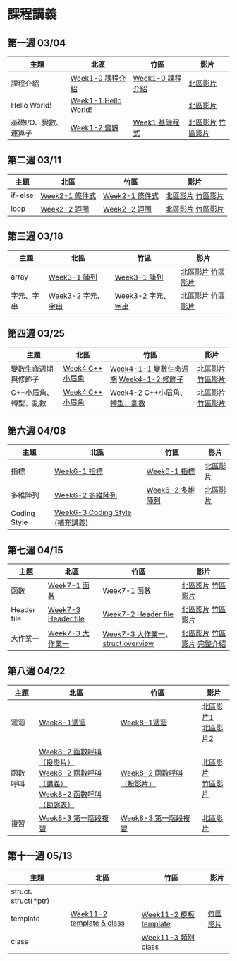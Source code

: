 # 課程講義
## 第一週 03/04

| 主題         | 北區                                      | 竹區 | 影片 |
| ------------ | ----------------------------------------- | ---- | ---- |
|   課程介紹                         |  [Week1-0 課程介紹][tp-introduction]  |  [Week1-0 課程介紹][hc-introduction]   | [北區影片][tp-yt-introduction]   |
|   Hello World!                    |  [Week1-1 Hello World!][tp-helloworld]  |    | [北區影片][tp-yt-helloworld]    |
|   基礎I/O、變數、運算子  |  [Week1-2 變數][tp-variables]  | [Week1 基礎程式][hc-week1course] | [北區影片][tp-yt-variables]  [竹區影片][hc-yt-week1course] |

[tp-introduction]: https://docs.google.com/presentation/d/1gryvGe6K3oip4e50d8LQ4ReqEG2kArjs/edit?usp=sharing&ouid=106647981009000784070&rtpof=true&sd=true
[hc-introduction]: https://drive.google.com/file/d/1vNKLhEMjy_PmKC6X161fExvJEwceZYf7/view?usp=sharing
[tp-variables]: https://slides.com/allen522019/20220305-852e28
[hc-week1course]: https://drive.google.com/file/d/1CXwG-wYO3OAAdh3qfO4HlmB1nZ7mYGR-/view?usp=sharing
[tp-helloworld]: https://slides.com/rubyku/sprout-2022
[tp-yt-introduction]: https://youtu.be/CaEAMLrn-kM
[tp-yt-helloworld]: https://youtu.be/79gUkU7Jct4
[hc-yt-week1course]: https://youtu.be/B9sjhA5kwOk
[tp-yt-variables]: https://youtu.be/LEUKWIHGcT8

## 第二週 03/11

| 主題         | 北區                                      | 竹區 | 影片 |
| ------------ | ----------------------------------------- | ---- | ---- |
|   if-else    |  [Week2-1 條件式][tp-if_else]    | [Week2-1 條件式][hc-if_else]     | [北區影片][tp-yt-if_else]  [竹區影片][hc-yt-if_else]   |
|  loop    |  [Week2-2 迴圈][tp-loop]     |   [Week2-2 迴圈][hc-loop]   |  [北區影片][tp-yt-loop] [竹區影片][hc-yt-loop]   |

[hc-if_else]: https://drive.google.com/file/d/1GsnyPOHVdCoOWINTcuBiGt_q51r7V3EM/view?usp=share_link
[hc-loop]: https://hackmd.io/@Ben1102/BJ3QLuey2
[tp-if_else]: https://slides.com/seanhuang1228/sprout_if_else
[tp-loop]: https://slides.com/seanhuang1228/deck

[hc-yt-loop]: https://youtu.be/FhkLQIKyBTw
[tp-yt-if_else]: https://youtu.be/7iipme8fG8s
[hc-yt-if_else]: https://youtu.be/P3Vvhmac6po
[tp-yt-loop]: https://youtu.be/VeZId6pmC9c

## 第三週 03/18

| 主題         | 北區                                      | 竹區 | 影片 |
| ------------ | ----------------------------------------- | ---- | ---- |
|   array    |  [Week3-1 陣列][tp-array]    | [Week3-1 陣列][hc-array] | [北區影片][tp-yt-array] [竹區影片][hc-yt-array] |
| 字元、字串 |   [Week3-2 字元、字串][tp-cstring]  | [Week3-2 字元、字串][hc-cstring]    |  [北區影片][tp-yt-cstring] [竹區影片][hc-yt-cstring]

[tp-array]: https://slides.com/cswagger/array
[hc-array]: https://docs.google.com/presentation/d/1sDkVsgJBQFDn-qfAzfA2wz2EDkTjBaYTtEN1euaBR60/edit?usp=sharing
[tp-cstring]: https://slides.com/allen522019/20220319-3d32c3
[hc-cstring]: https://slides.com/rassss/deck

[tp-yt-cstring]: https://youtu.be/3MjzPutdChM
[tp-yt-array]: https://youtu.be/aumt-SMGTHM
[hc-yt-array]: https://youtu.be/ZXu1Dfq18ac
[hc-yt-cstring]: https://youtu.be/RYzkrB4pdxw

## 第四週 03/25

| 主題         | 北區                                      | 竹區 | 影片 |
| ------------ | ----------------------------------------- | ---- | ---- |
| 變數生命週期與修飾子 |  [Week4 C++ 小眉角][tp-small-topics-in-cpp]   | [Week4-1-1 變數生命週期][hc-varlifecycle] [Week4-1-2 修飾子][hc-modifier] | [北區影片][tp-yt-0325-pt1] [竹區影片][hc-yt-0325]  |
| C++小眉角、轉型、亂數 |  [Week4 C++ 小眉角][tp-small-topics-in-cpp]  | [Week4-2 C++小眉角、轉型、亂數][hc-typecast]    | [北區影片][tp-yt-0325-pt2] [竹區影片][hc-yt-0325] |

[tp-small-topics-in-cpp]: https://slides.com/rubyku/small-topics-in-cpp
[hc-varlifecycle]: https://slides.com/yeiyang/life-cycle
[hc-modifier]: https://slides.com/yeiyang/qualifier-4e3988
[hc-typecast]: https://hackmd.io/@nWxhMfNES0-4UHCSWXJMcg/S10N_gmE9
[tp-yt-0325-pt1]: https://www.youtube.com/watch?v=qE1EfJg6kZ0
[tp-yt-0325-pt2]: https://www.youtube.com/watch?v=x5M-zwQaAaA
[hc-yt-0325]: https://youtu.be/k14ZvMquRQE

## 第六週 04/08

| 主題         | 北區                                      | 竹區 | 影片 |
| ------------ | ----------------------------------------- | ---- | ---- |
|   指標    | [Week6-1 指標][tp-pointer]     | [Week6-1 指標][hc-pointer] | [北區影片][tp-yt-pointer] |
| 多維陣列 |   [Week6-2 多維陣列][tp-ndarray] | [Week6-2 多維陣列][hc-2darray]  | [北區影片][tp-yt-ndarray] |
| Coding Style | [Week6-3 Coding Style (補充講義)][tp-codingStyle] | | |

[hc-pointer]: https://slides.com/s0n9yu/deck/fullscreen
[tp-pointer]: https://drive.google.com/file/d/1QnIxKbynMUKOI0oTzqcLbwNcD05Ev1mn/view?usp=share_link
[hc-2darray]: https://slides.com/s0n9yu/deck-0c151a/fullscreen
[tp-ndarray]: https://drive.google.com/file/d/1q1ZWjBn9w1Sb9dI2OYrodq-_jmTmHN9g/view
[tp-codingStyle]: https://hackmd.io/@iceylemon157/ry46_AaZ3#/
[tp-yt-ndarray]: https://youtu.be/YZ8qRbrp5WQ
[tp-yt-pointer]: https://www.youtube.com/playlist?list=PLp5kjMAmhp-91CeEFj7039oNyDssPTcWU


## 第七週 04/15

| 主題         | 北區                                      | 竹區 | 影片 |
| ------------ | ----------------------------------------- | ---- | ---- |
|   函數    |  [Week7-1 函數][tp-function]   | [Week7-1 函數][hc-function] | [北區影片][tp-yt-function] [竹區影片][hc-video-function] |
|Header file| [Week7-3 Header file][tp-headerfile] |[Week7-2 Header file][hc-headerfile]| [北區影片][tp-yt-project1] [竹區影片][hc-video-header] |
| 大作業一 |  [Week7-3 大作業一][hc-project1]  | [Week7-3 大作業一][hc-project1]、[struct overview][hc-struct]  | [北區影片][tp-yt-project1] [竹區影片][hc-video-project1] [完整介紹][tp-yt-project1-film2] |

[hc-function]: https://drive.google.com/file/d/1hP9NC9pmK6iaktOQqH7X_Sma6UKIVze-/view
[tp-function]: https://drive.google.com/file/d/1G25W-F9sfuQ89Hrsznuj7QWIWqQ71Xo2/view?usp=share_link
[hc-headerfile]: https://slides.com/koios/week10-header-file-template#/1
[tp-headerfile]: https://slides.com/seanhuang1228/deck-a2f76d
[hc-project1]: https://hackmd.io/@109nfDWYQD66KCH8w6Osow/SJsdPObzn
[hc-struct]: https://drive.google.com/file/d/1kaUPUZ8d0_LxkJ95TGE-F3tKFYA49svv/view
[tp-yt-function]: https://www.youtube.com/watch?v=Kq9BGziriyc&ab_channel=sprout-tw
[tp-yt-project1]: https://youtu.be/UpUovbsi48M
[tp-yt-project1-film2]: https://youtu.be/ZmfYpoCA_yY
[hc-video-function]: https://youtu.be/tRAigoVwDik
[hc-video-header]: https://youtu.be/yrZD8sp9n8g
[hc-video-project1]: https://youtu.be/YHmY2jTpCCg


## 第八週 04/22

| 主題     | 北區            | 竹區 | 影片 |
| -------- | --------------- | ---- | ---- |
| 遞迴     |  [Week8-1遞迴][tp-recursion]   | [Week8-1遞迴][hc-recursion] |  [北區影片1][tp-yt-recursion1]  <br> [北區影片2][tp-yt-recursion2]   |
| 函數呼叫 |     [Week8-2 函數呼叫（投影片）][tp-function-call-slide] <br>[Week8-2 函數呼叫（講義）][tp-function-call-handout]   <br> [Week8-2 函數呼叫（勘誤表）][tp-function-call-mistake]                    | [Week8-2 函數呼叫（投影片）][hc-function-call-slide] |    [北區影片][tp-function-call-video]<br>[竹區影片][hc-function-call-video]   |
| 複習     | [Week8-3 第一階段複習][tp-review1-handout] | [Week8-3 第一階段複習][hc-review1-handout] |   [北區影片][tp-yt-review]   |

[tp-function-call-slide]: https://drive.google.com/file/d/1ta_-5q4OoHxFdW2IqEiiGV9Y1NfAobMW/view
[tp-function-call-handout]: https://imbensonchiu.github.io/0422_functioncalls.html
[tp-function-call-mistake]: https://imbensonchiu.github.io/0422_mistake.html
[tp-function-call-video]: https://youtube.com/playlist?list=PLp5kjMAmhp-_0YZ4L5Ap6-nODIRGbUZWK

[hc-function-call-slide]: https://hackmd.io/@XYFC128/B1RW5f90i
[hc-review1-handout]: https://hackmd.io/@XYFC128/SJxvoOYWzh
[tp-review1-handout]: https://imbensonchiu.github.io/2023_review
[hc-function-call-video]: https://youtu.be/NYXvowgMu-A
[tp-recursion]:https://drive.google.com/file/d/1WWeE04MnddCXqT9uuHwJSFALUAHGjeZK/view?usp=share_link
[tp-yt-recursion1]:https://youtu.be/mmHl6mdNAsY
[tp-yt-recursion2]:https://youtu.be/JcfF1IKXvg4
[hc-recursion]:https://docs.google.com/presentation/d/1zMdhLMIM2GqYwIxkjx5f3NleIbWnHA5by1nJCxOPUvc/edit?usp=share_link
[tp-yt-review]:https://youtu.be/1RtOGIgFJbQ

## 第十一週 05/13

| 主題     | 北區            | 竹區 | 影片 |
| -------- | --------------- | ---- | ---- |
| struct、struct(\*ptr)     |    |  |    |
| template  | [Week11-2 template & class][tp-template-class-slide] | [Week11-2 模板 template][hc-template-slide] | [竹區影片][hc-template-video]    |
| class     |  | [Week11-3 類別 class][hc-class-slide]|     |

[hc-template-slide]: https://drive.google.com/file/d/1Dm08Pl7dUKCeeVysdZxT5Xeh1gYSU1EB/view?usp=share_link
[hc-class-slide]: https://drive.google.com/file/d/1c5BWmAFa9PjtVjILBQoWo2SSgRbU2m2C/view?usp=share_link
[tp-template-class-slide]: https://hackmd.io/@iceylemon157/BJGR4JFN3#/
[hc-template-video]: https://www.youtube.com/watch?v=0HLYXtht0lY
